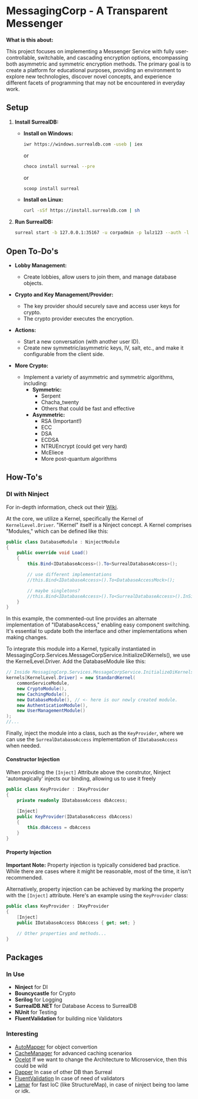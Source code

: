 # MessagingCorp - A Transparent Messenger

**What is this about:**
  
This project focuses on implementing a Messenger Service with fully user-controllable, switchable, and cascading encryption options, encompassing both asymmetric and symmetric encryption methods. The primary goal is to create a platform for educational purposes, providing an environment to explore new technologies, discover novel concepts, and experience different facets of programming that may not be encountered in everyday work.

## Setup

1. **Install SurrealDB:**

   - **Install on Windows:**
     ```bash
     iwr https://windows.surrealdb.com -useb | iex
     ```
     or
     ```bash
     choco install surreal --pre
     ```
     or
     ```bash
     scoop install surreal
     ```

   - **Install on Linux:**
     ```bash
     curl -sSf https://install.surrealdb.com | sh
     ```

2. **Run SurrealDB:**
   ```bash
   surreal start -b 127.0.0.1:35167 -u corpadmin -p lulz123 --auth -l debug memory
   ```


## Open To-Do's

- **Lobby Management:**
  - Create lobbies, allow users to join them, and manage database objects.

- **Crypto and Key Management/Provider:**
  - The key provider should securely save and access user keys for crypto.
  - The crypto provider executes the encryption.

- **Actions:**
  - Start a new conversation (with another user ID).
  - Create new symmetric/asymmetric keys, IV, salt, etc., and make it configurable from the client side.

- **More Crypto:**
  - Implement a variety of asymmetric and symmetric algorithms, including:
    - **Symmetric:**
      - Serpent
      - Chacha_twenty
      - Others that could be fast and effective
    - **Asymmetric:**
      - RSA (Important!)
      - ECC
      - DSA
      - ECDSA
      - NTRUEncrypt (could get very hard)
      - McEliece
      - More post-quantum algorithms


## How-To's
### DI with Ninject
For in-depth information, check out their [Wiki](https://github.com/ninject/Ninject/wiki).

At the core, we utilize a Kernel, specifically the Kernel of `KernelLevel.Driver`. "IKernel" itself is a Ninject concept. A Kernel comprises "Modules," which can be defined like this:

```csharp
public class DatabaseModule : NinjectModule
{
    public override void Load()
    {
        this.Bind<IDatabaseAccess>().To<SurrealDatabaseAccess>();

        // use different implementations
        //this.Bind<IDatabaseAccess>().To<DatabaseAccessMock>();

        // maybe singletons?
        //this.Bind<IDatabaseAccess>().To<SurrealDatabaseAccess>().InSingletonScope();
    }
}
```

In this example, the commented-out line provides an alternate implementation of "IDatabaseAccess," enabling easy component switching. It's essential to update both the interface and other implementations when making changes.

To integrate this module into a Kernel, typically instantiated in MessagingCorp.Services.MessageCorpService.InitializeDiKernels(), we use the KernelLevel.Driver. Add the DatabaseModule like this:

```csharp
// Inside MessagingCorp.Services.MessageCorpService.InitializeDiKernels()
kernels[KernelLevel.Driver] = new StandardKernel(
    commonServiceModule,
    new CryptoModule(),
    new CachingModule(),
    new DatabaseModule(), // <- here is our newly created module.
    new AuthenticationModule(),
    new UserManagementModule()
);
//...
```

Finally, inject the module into a class, such as the `KeyProvider`, where we can use the `SurrealDatabaseAccess` implementation of `IDatabaseAccess` when needed.

#### Constructor Injection
When providing the `[Inject]` Attribute above the construtor, Ninject 'automagically' injects our binding, allowing us to use it freely

```csharp
public class KeyProvider : IKeyProvider
{
    private readonly IDatabaseAccess dbAccess;

    [Inject]
    public KeyProvider(IDatabaseAccess dbAccess) 
    { 
    	this.dbAccess = dbAccess
    }
}

```

#### Property Injection

**Important Note:** Property injection is typically considered bad practice. While there are cases where it might be reasonable, most of the time, it isn't recommended.

Alternatively, property injection can be achieved by marking the property with the `[Inject]` attribute. Here's an example using the `KeyProvider` class:

```csharp
public class KeyProvider : IKeyProvider
{
    [Inject]
    public IDatabaseAccess DbAccess { get; set; }

    // Other properties and methods...
}
```

## Packages
### In Use
- **Ninject** for DI
- **Bouncycastle** for Crypto
- **Serilog** for Logging
- **SurrealDB.NET** for Database Access to SurrealDB
- **NUnit** for Testing
- **FluentValidation** for building nice Validators

### Interesting
- [AutoMapper](https://automapper.org/) for object convertion
- [CacheManager](https://github.com/MichaCo/CacheManager) for advanced caching scenarios
- [Ocelot](https://github.com/ThreeMammals/Ocelot) If we want to change the Architecture to Microservice, then this could be wild
- [Dapper](https://github.com/DapperLib/Dapper) In case of other DB than Surreal
- [FluentValidation](https://github.com/FluentValidation/FluentValidation) In case of need of validators
- [Lamar](https://github.com/jasperfx/lamar) for fast IoC (like StructureMap), in case of ninject being too lame or idk.